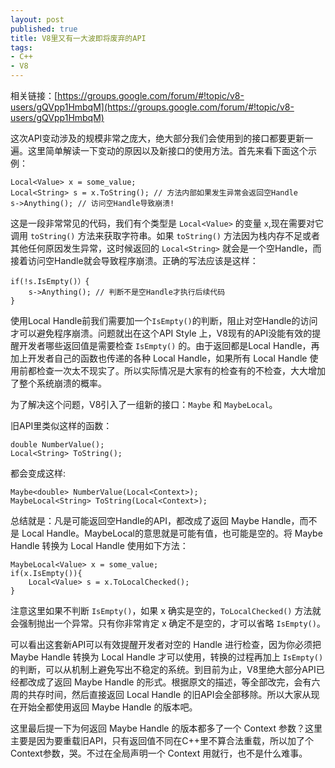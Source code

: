 ```yaml
---
layout: post
published: true
title: V8里又有一大波即将废弃的API
tags:
- C++
- V8
---
```

相关链接：[https://groups.google.com/forum/#!topic/v8-users/gQVpp1HmbqM](https://groups.google.com/forum/#!topic/v8-users/gQVpp1HmbqM)

这次API变动涉及的规模非常之庞大，绝大部分我们会使用到的接口都要更新一遍。这里简单解读一下变动的原因以及新接口的使用方法。首先来看下面这个示例：

```
Local<Value> x = some_value;
Local<String> s = x.ToString(); // 方法内部如果发生异常会返回空Handle
s->Anything(); // 访问空Handle导致崩溃!
```
这是一段非常常见的代码，我们有个类型是 `Local<Value>` 的变量 `x`,现在需要对它调用 `toString()` 方法来获取字符串。如果 `toString()` 方法因为栈内存不足或者其他任何原因发生异常，这时候返回的 `Local<String>` 就会是一个空Handle，而接着访问空Handle就会导致程序崩溃。正确的写法应该是这样：

```
if(!s.IsEmpty()）{
    s->Anything(); // 判断不是空Handle才执行后续代码
}
```
使用Local Handle前我们需要加一个`IsEmpty()`的判断，阻止对空Handle的访问才可以避免程序崩溃。问题就出在这个API Style 上，V8现有的API没能有效的提醒开发者哪些返回值是需要检查 `IsEmpty()` 的。由于返回都是Local Handle，再加上开发者自己的函数也传递的各种 Local Handle，如果所有 Local Handle 使用前都检查一次太不现实了。所以实际情况是大家有的检查有的不检查，大大增加了整个系统崩溃的概率。

为了解决这个问题，V8引入了一组新的接口：`Maybe` 和 `MaybeLocal`。

旧API里类似这样的函数：

```
double NumberValue();
Local<String> ToString();

```
都会变成这样:

```
Maybe<double> NumberValue(Local<Context>);
MaybeLocal<String> ToString(Local<Context>);

```
总结就是：凡是可能返回空Handle的API，都改成了返回 Maybe Handle，而不是 Local Handle。MaybeLocal的意思就是可能有值，也可能是空的。将 Maybe Handle 转换为 Local Handle 使用如下方法：

```
MaybeLocal<Value> x = some_value;
if(x.IsEmpty()){
    Local<Value> s = x.ToLocalChecked();
}
```
注意这里如果不判断 `IsEmpty()`，如果 x 确实是空的，`ToLocalChecked()` 方法就会强制抛出一个异常。只有你非常肯定 x 确定不是空的，才可以省略 `IsEmpty()`。

可以看出这套新API可以有效提醒开发者对空的 Handle 进行检查，因为你必须把 Maybe Handle 转换为 Local Handle 才可以使用，转换的过程再加上 `IsEmpty()` 的判断，可以从机制上避免写出不稳定的系统。到目前为止，V8里绝大部分API已经都改成了返回 Maybe Handle 的形式。根据原文的描述，等全部改完，会有六周的共存时间，然后直接返回 Local Handle 的旧API会全部移除。所以大家从现在开始全都使用返回 Maybe Handle 的版本吧。

这里最后提一下为何返回 Maybe Handle 的版本都多了一个 Context 参数？这里主要是因为要重载旧API，只有返回值不同在C++里不算合法重载，所以加了个Context参数，哭。不过在全局声明一个 Context 用就行，也不是什么难事。


